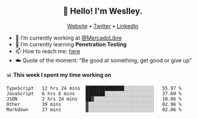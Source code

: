 <h2 align="center">👋 Hello! I'm Weslley.</h2>
<p align="center">
  <a href="http://weslleyneri.com.br">Website</a> •
  <a href="https://twitter.com/Weslley_Neri">Twitter</a> •
  <a href="https://www.linkedin.com/in/weslley-neri-3658908b">LinkedIn</a>
</p>


- 🔭 I’m currently working at [@MercadoLibre](https://github.com/mercadolibre)
- 🌱 I’m currently learning **Penetration Testing**
- 📫 How to reach me: [here](mailto:weslley39@gmail.com)
- ☁️ Quote of the moment: "Be good at something, get good or give up"

📊 **This week I spent my time working on**
<!--START_SECTION:waka-->
```text
TypeScript   12 hrs 24 mins  ██████████████░░░░░░░░░░░   55.97 % 
JavaScript   6 hrs 6 mins    ███████░░░░░░░░░░░░░░░░░░   27.60 % 
JSON         2 hrs 24 mins   ██▓░░░░░░░░░░░░░░░░░░░░░░   10.86 % 
Other        39 mins         ▓░░░░░░░░░░░░░░░░░░░░░░░░   02.96 % 
Markdown     27 mins         ▓░░░░░░░░░░░░░░░░░░░░░░░░   02.06 % 
```
<!--END_SECTION:waka-->

<!-- Inspired by https://github.com/gruselhaus/gruselhaus -->